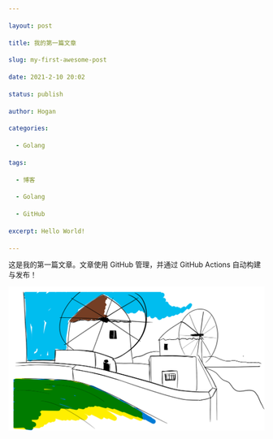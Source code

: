 ```yaml
---

layout: post

title: 我的第一篇文章

slug: my-first-awesome-post

date: 2021-2-10 20:02

status: publish

author: Hogan

categories: 

  - Golang

tags: 

  - 博客

  - Golang

  - GitHub

excerpt: Hello World!

---
```




这是我的第一篇文章。文章使用 GitHub 管理，并通过 GitHub Actions 自动构建与发布！

![公主城堡](./images/Sketchpad.png)
